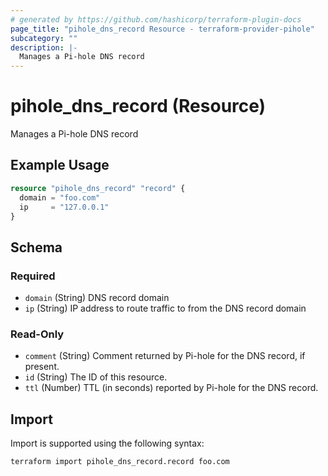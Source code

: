 ```yaml
---
# generated by https://github.com/hashicorp/terraform-plugin-docs
page_title: "pihole_dns_record Resource - terraform-provider-pihole"
subcategory: ""
description: |-
  Manages a Pi-hole DNS record
---
```


# pihole_dns_record (Resource)

Manages a Pi-hole DNS record

## Example Usage

```terraform
resource "pihole_dns_record" "record" {
  domain = "foo.com"
  ip     = "127.0.0.1"
}
```

<!-- schema generated by tfplugindocs -->
## Schema

### Required

- `domain` (String) DNS record domain
- `ip` (String) IP address to route traffic to from the DNS record domain

### Read-Only

- `comment` (String) Comment returned by Pi-hole for the DNS record, if present.
- `id` (String) The ID of this resource.
- `ttl` (Number) TTL (in seconds) reported by Pi-hole for the DNS record.

## Import

Import is supported using the following syntax:

```shell
terraform import pihole_dns_record.record foo.com
```
